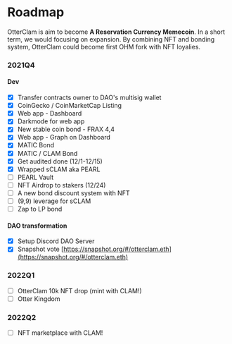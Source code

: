 # Roadmap

OtterClam is aim to become **A Reservation Currency Memecoin**. In a short term, we would focusing on expansion. By combining NFT and bonding system, OtterClam could become first OHM fork with NFT loyalies.

### 2021Q4 <a href="#2021q4" id="2021q4"></a>

#### Dev <a href="#dev" id="dev"></a>

* [x] Transfer contracts owner to DAO's multisig wallet
* [x] CoinGecko / CoinMarketCap Listing
* [x] Web app - Dashboard
* [x] Darkmode for web app
* [x] New stable coin bond - FRAX 4,4
* [x] Web app - Graph on Dashboard
* [x] MATIC Bond
* [x] MATIC / CLAM Bond
* [x] Get audited done (12/1-12/15)
* [x] Wrapped sCLAM aka PEARL
* [ ] PEARL Vault
* [ ] NFT Airdrop to stakers (12/24)
* [ ] A new bond discount system with NFT
* [ ] (9,9) leverage for sCLAM
* [ ] Zap to LP bond

#### DAO transformation <a href="#dao-transformation" id="dao-transformation"></a>

* [x] Setup Discord DAO Server
* [x] Snapshot vote [https://snapshot.org/#/otterclam.eth](https://snapshot.org/#/otterclam.eth)

### 2022Q1 <a href="#2022q1" id="2022q1"></a>

* [ ] OtterClam 10k NFT drop (mint with CLAM!)
* [ ] Otter Kingdom

### 2022Q2 <a href="#2022q2" id="2022q2"></a>

* [ ] NFT marketplace with CLAM!
